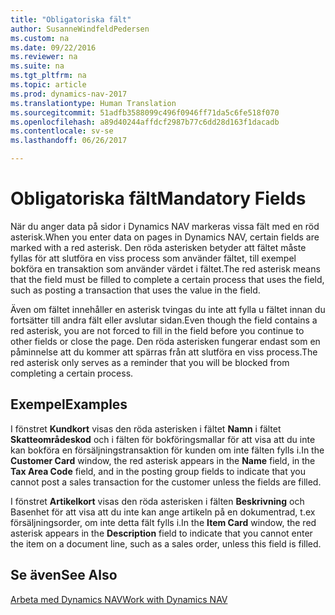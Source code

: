 ```yaml
---
title: "Obligatoriska fält"
author: SusanneWindfeldPedersen
ms.custom: na
ms.date: 09/22/2016
ms.reviewer: na
ms.suite: na
ms.tgt_pltfrm: na
ms.topic: article
ms.prod: dynamics-nav-2017
ms.translationtype: Human Translation
ms.sourcegitcommit: 51adfb3588099c496f0946ff71da5c6fe518f070
ms.openlocfilehash: a89d40244affdcf2987b77c6dd28d163f1dacadb
ms.contentlocale: sv-se
ms.lasthandoff: 06/26/2017

---
```

    
# <a name="mandatory-fields"></a><span data-ttu-id="b54aa-102">Obligatoriska fält</span><span class="sxs-lookup"><span data-stu-id="b54aa-102">Mandatory Fields</span></span>
<span data-ttu-id="b54aa-103">När du anger data på sidor i Dynamics NAV markeras vissa fält med en röd asterisk.</span><span class="sxs-lookup"><span data-stu-id="b54aa-103">When you enter data on pages in Dynamics NAV, certain fields are marked with a red asterisk.</span></span> <span data-ttu-id="b54aa-104">Den röda asterisken betyder att fältet måste fyllas för att slutföra en viss process som använder fältet, till exempel bokföra en transaktion som använder värdet i fältet.</span><span class="sxs-lookup"><span data-stu-id="b54aa-104">The red asterisk means that the field must be filled to complete a certain process that uses the field, such as posting a transaction that uses the value in the field.</span></span> 

<span data-ttu-id="b54aa-105">Även om fältet innehåller en asterisk tvingas du inte att fylla u fältet innan du fortsätter till andra fält eller avslutar sidan.</span><span class="sxs-lookup"><span data-stu-id="b54aa-105">Even though the field contains a red asterisk, you are not forced to fill in the field before you continue to other fields or close the page.</span></span> <span data-ttu-id="b54aa-106">Den röda asterisken fungerar endast som en påminnelse att du kommer att spärras från att slutföra en viss process.</span><span class="sxs-lookup"><span data-stu-id="b54aa-106">The red asterisk only serves as a reminder that you will be blocked from completing a certain process.</span></span> 

## <a name="examples"></a><span data-ttu-id="b54aa-107">Exempel</span><span class="sxs-lookup"><span data-stu-id="b54aa-107">Examples</span></span> 
<span data-ttu-id="b54aa-108">I fönstret **Kundkort** visas den röda asterisken i fältet **Namn** i fältet **Skatteområdeskod** och i fälten för bokföringsmallar för att visa att du inte kan bokföra en försäljningstransaktion för kunden om inte fälten fylls i.</span><span class="sxs-lookup"><span data-stu-id="b54aa-108">In the **Customer Card** window, the red asterisk appears in the **Name** field, in the **Tax Area Code** field, and in the posting group fields to indicate that you cannot post a sales transaction for the customer unless the fields are filled.</span></span>

<span data-ttu-id="b54aa-109">I fönstret **Artikelkort** visas den röda asterisken i fälten **Beskrivning** och Basenhet för att visa att du inte kan ange artikeln på en dokumentrad, t.ex försäljningsorder, om inte detta fält fylls i.</span><span class="sxs-lookup"><span data-stu-id="b54aa-109">In the **Item Card** window, the red asterisk appears in the **Description** field to indicate that you cannot enter the item on a document line, such as a sales order, unless this field is filled.</span></span>

## <a name="see-also"></a><span data-ttu-id="b54aa-110">Se även</span><span class="sxs-lookup"><span data-stu-id="b54aa-110">See Also</span></span>
[<span data-ttu-id="b54aa-111">Arbeta med Dynamics NAV</span><span class="sxs-lookup"><span data-stu-id="b54aa-111">Work with Dynamics NAV</span></span>](ui-work-product.md) 


